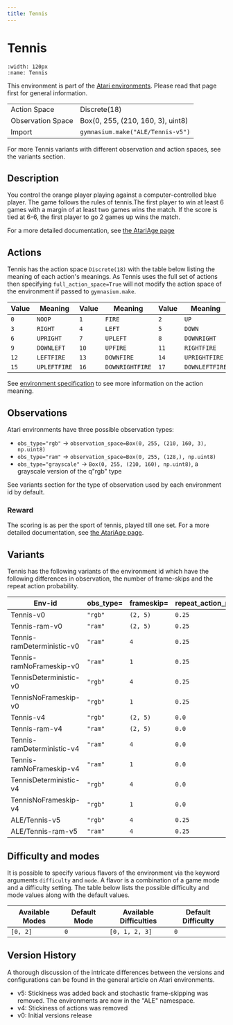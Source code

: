 ```yaml
---
title: Tennis
---
```


# Tennis

```{figure} ../../_static/videos/environments/tennis.gif
:width: 120px
:name: Tennis
```

This environment is part of the <a href='..'>Atari environments</a>. Please read that page first for general information.

|                   |                                   |
|-------------------|-----------------------------------|
| Action Space      | Discrete(18)                      |
| Observation Space | Box(0, 255, (210, 160, 3), uint8) |
| Import            | `gymnasium.make("ALE/Tennis-v5")` |

For more Tennis variants with different observation and action spaces, see the variants section.

## Description

You control the orange player playing against a computer-controlled blue player. The game follows the rules of tennis.The first player to win at least 6 games with a margin of at least two games wins the match. If the score is tied at 6-6, the first player to go 2 games up wins the match.

For a more detailed documentation, see [the AtariAge page](https://atariage.com/manual_html_page.php?SoftwareLabelID=555)

## Actions

Tennis has the action space `Discrete(18)` with the table below listing the meaning of each action's meanings.
As Tennis uses the full set of actions then specifying `full_action_space=True` will not modify the action space of the environment if passed to `gymnasium.make`.

| Value   | Meaning      | Value   | Meaning         | Value   | Meaning        |
|---------|--------------|---------|-----------------|---------|----------------|
| `0`     | `NOOP`       | `1`     | `FIRE`          | `2`     | `UP`           |
| `3`     | `RIGHT`      | `4`     | `LEFT`          | `5`     | `DOWN`         |
| `6`     | `UPRIGHT`    | `7`     | `UPLEFT`        | `8`     | `DOWNRIGHT`    |
| `9`     | `DOWNLEFT`   | `10`    | `UPFIRE`        | `11`    | `RIGHTFIRE`    |
| `12`    | `LEFTFIRE`   | `13`    | `DOWNFIRE`      | `14`    | `UPRIGHTFIRE`  |
| `15`    | `UPLEFTFIRE` | `16`    | `DOWNRIGHTFIRE` | `17`    | `DOWNLEFTFIRE` |

See [environment specification](../env-spec) to see more information on the action meaning.

## Observations

Atari environments have three possible observation types:

- `obs_type="rgb"` -> `observation_space=Box(0, 255, (210, 160, 3), np.uint8)`
- `obs_type="ram"` -> `observation_space=Box(0, 255, (128,), np.uint8)`
- `obs_type="grayscale"` -> `Box(0, 255, (210, 160), np.uint8)`, a grayscale version of the q"rgb" type

See variants section for the type of observation used by each environment id by default.

### Reward
        
The scoring is as per the sport of tennis, played till one set. For a more detailed documentation, see [the AtariAge page](https://atariage.com/manual_html_page.php?SoftwareLabelID=555).

## Variants

Tennis has the following variants of the environment id which have the following differences in observation,
the number of frame-skips and the repeat action probability.

| Env-id                     | obs_type=   | frameskip=   | repeat_action_probability=   |
|----------------------------|-------------|--------------|------------------------------|
| Tennis-v0                  | `"rgb"`     | `(2, 5)`     | `0.25`                       |
| Tennis-ram-v0              | `"ram"`     | `(2, 5)`     | `0.25`                       |
| Tennis-ramDeterministic-v0 | `"ram"`     | `4`          | `0.25`                       |
| Tennis-ramNoFrameskip-v0   | `"ram"`     | `1`          | `0.25`                       |
| TennisDeterministic-v0     | `"rgb"`     | `4`          | `0.25`                       |
| TennisNoFrameskip-v0       | `"rgb"`     | `1`          | `0.25`                       |
| Tennis-v4                  | `"rgb"`     | `(2, 5)`     | `0.0`                        |
| Tennis-ram-v4              | `"ram"`     | `(2, 5)`     | `0.0`                        |
| Tennis-ramDeterministic-v4 | `"ram"`     | `4`          | `0.0`                        |
| Tennis-ramNoFrameskip-v4   | `"ram"`     | `1`          | `0.0`                        |
| TennisDeterministic-v4     | `"rgb"`     | `4`          | `0.0`                        |
| TennisNoFrameskip-v4       | `"rgb"`     | `1`          | `0.0`                        |
| ALE/Tennis-v5              | `"rgb"`     | `4`          | `0.25`                       |
| ALE/Tennis-ram-v5          | `"ram"`     | `4`          | `0.25`                       |

## Difficulty and modes

It is possible to specify various flavors of the environment via the keyword arguments `difficulty` and `mode`.
A flavor is a combination of a game mode and a difficulty setting. The table below lists the possible difficulty and mode values
along with the default values.

| Available Modes   | Default Mode   | Available Difficulties   | Default Difficulty   |
|-------------------|----------------|--------------------------|----------------------|
| `[0, 2]`          | `0`            | `[0, 1, 2, 3]`           | `0`                  |

## Version History

A thorough discussion of the intricate differences between the versions and configurations can be found in the general article on Atari environments.

* v5: Stickiness was added back and stochastic frame-skipping was removed. The environments are now in the "ALE" namespace.
* v4: Stickiness of actions was removed
* v0: Initial versions release
